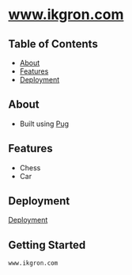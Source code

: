 # www.ikgron.com


## Table of Contents
- [About](#about)
- [Features](#features)
- [Deployment](#deployment)

## About

- Built using [Pug](https://pugjs.org/api/getting-started.html)

## Features

- Chess
- Car

## Deployment

[Deployment](https://github.com/ikgron/ikgron-site/deployments/github-pages)

## Getting Started


```bash
www.ikgron.com
